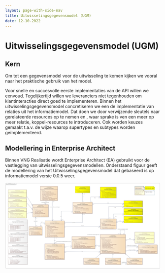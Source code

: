 ```yaml
---
layout: page-with-side-nav
title: Uitwisselingsgegevensmodel (UGM)
date: 12-10-2022
---
```


# Uitwisselingsgegevensmodel (UGM)

## Kern
Om tot een gegevensmodel voor de uitwisseling te komen kijken we vooral naar het praktische gebruik van het model. 

Voor snelle en succesvolle eerste implementaties van de API willen we eenvoud. Tegelijkertijd willen we leveranciers niet tegenhouden om klantinteracties direct goed te implementeren. Binnen het uitwisselingsgegevensmodel concretiseren we een de implementatie van relaties uit het informatiemodel. Dat doen we door verwijzende sleutels naar gerelateerde resources op te nemen en , waar sprake is ven een meer op meer relatie, koppel-resources te introduceren. 
Ook worden keuzes gemaakt t.a.v. de wijze waarop supertypes en subtypes worden geïmplementeerd.

## Modellering in Enterprise Architect
Binnen VNG Realisatie wordt Enterprise Architect (EA) gebruikt voor de vastlegging van uitwisselingsgegevensmodellen. Onderstaand figuur geeft de modellering van het Uitwisselingsgegevensmodel dat gebaseerd is op informatiemodel versie 0.0.5 weer.

<img src="./assets/UGM_Klantinteracties_v005.png" alt="SIM" width="700"/>
